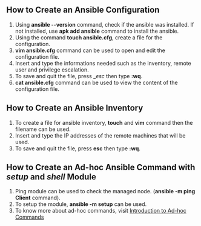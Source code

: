 ## How to Create an Ansible Configuration
1. Using __ansible --version__ command, check if the ansible was installed. If not installed, use __apk add ansible__ command to install the ansible.
2. Using the command __touch ansible.cfg__, create a file for the configuration.
3. __vim ansible.cfg__ command can be used to open and edit the configuration file. 
4. Insert and type the informations needed such as the inventory, remote user and privilege escalation.
5. To save and quit the file, press __esc_ then type __:wq__.
6. __cat ansible.cfg__ command can be used to view the content of the configuration file.


## How to Create an Ansible Inventory
1. To create a file for ansible inventory, __touch__ and __vim__ command then the filename can be used.
2. Insert and type the IP addresses of the remote machines that will be used.
3. To save and quit the file, press __esc__ then type __:wq__.


## How to Create an Ad-hoc Ansible Command with *setup* and *shell* Module
1. Ping module can be used to check the managed node. (__ansible -m ping Client__ command).
2. To setup the module, __ansible <hostname> -m setup__ can be used.
3. To know more about ad-hoc commands, visit [Introduction to Ad-hoc Commands](docs.ansible.com/ansible/2.8/user_guide/intro_adhoc.html)

